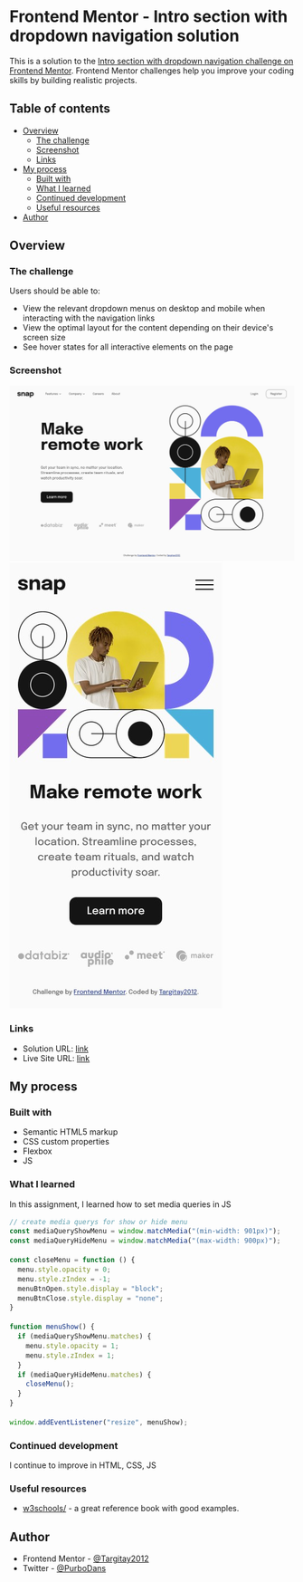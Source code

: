 # Frontend Mentor - Intro section with dropdown navigation solution

This is a solution to the [Intro section with dropdown navigation challenge on Frontend Mentor](https://www.frontendmentor.io/challenges/intro-section-with-dropdown-navigation-ryaPetHE5). Frontend Mentor challenges help you improve your coding skills by building realistic projects. 

## Table of contents

- [Overview](#overview)
  - [The challenge](#the-challenge)
  - [Screenshot](#screenshot)
  - [Links](#links)
- [My process](#my-process)
  - [Built with](#built-with)
  - [What I learned](#what-i-learned)
  - [Continued development](#continued-development)
  - [Useful resources](#useful-resources)
- [Author](#author)

## Overview

### The challenge

Users should be able to:

- View the relevant dropdown menus on desktop and mobile when interacting with the navigation links
- View the optimal layout for the content depending on their device's screen size
- See hover states for all interactive elements on the page

### Screenshot

![](./screenshot-1.jpg)
![](./screenshot-2.jpg)

### Links

- Solution URL: [link](https://github.com/Targitay2012/frontendmentor/tree/main/2.%20Junior/intro-section-with-dropdown-navigation-main)
- Live Site URL: [link](https://targitay2012.github.io/frontendmentor/2.%20Junior/intro-section-with-dropdown-navigation-main/)

## My process

### Built with

- Semantic HTML5 markup
- CSS custom properties
- Flexbox
- JS

### What I learned

In this assignment, I learned how to set media queries in JS

```js
// create media querys for show or hide menu
const mediaQueryShowMenu = window.matchMedia("(min-width: 901px)");
const mediaQueryHideMenu = window.matchMedia("(max-width: 900px)");

const closeMenu = function () {
  menu.style.opacity = 0;
  menu.style.zIndex = -1;
  menuBtnOpen.style.display = "block";
  menuBtnClose.style.display = "none";
}

function menuShow() {
  if (mediaQueryShowMenu.matches) {
    menu.style.opacity = 1;
    menu.style.zIndex = 1;
  }
  if (mediaQueryHideMenu.matches) {
    closeMenu();
  }
}

window.addEventListener("resize", menuShow);
```

### Continued development

I continue to improve in HTML, CSS, JS

### Useful resources

- [w3schools/](https://www.w3schools.com/) - a great reference book with good examples.

## Author

- Frontend Mentor - [@Targitay2012](https://www.frontendmentor.io/profile/Targitay2012)
- Twitter - [@PurboDans](https://www.twitter.com/PurboDans)
